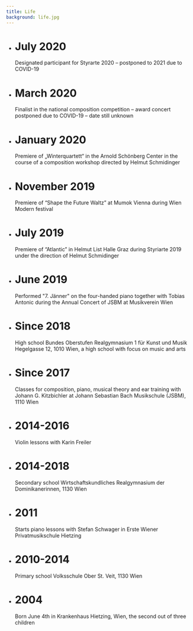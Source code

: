 ```yaml
---
title: Life
background: life.jpg
---
```


-	# July 2020
	Designated participant for Styrarte 2020 – postponed to 2021 due to COVID-19

-	# March 2020
	Finalist in the national composition competition – award concert postponed due to COVID-19 – date still unknown

-	# January 2020
	Premiere of „Winterquartett“ in the Arnold Schönberg Center in the course of a composition workshop directed by Helmut Schmidinger

-	# November 2019
	Premiere of “Shape the Future Waltz” at Mumok Vienna during Wien Modern festival

-	# July 2019
	Premiere of “Atlantic” in Helmut List Halle Graz during Styriarte 2019 under the direction of Helmut Schmidinger

-	# June 2019
	Performed "7. Jänner" on the four-handed piano together with Tobias Antonic during the Annual Concert of JSBM at Musikverein Wien

-	# Since 2018
	High school Bundes Oberstufen Realgymnasium 1 für Kunst und Musik Hegelgasse 12, 1010 Wien, a high school with focus on music and arts

-	# Since 2017
	Classes for composition, piano, musical theory and ear training with Johann G. Kitzbichler at Johann Sebastian Bach Musikschule (JSBM), 1110 Wien

-	# 2014-2016
	Violin lessons with Karin Freiler

-	# 2014-2018
	Secondary school Wirtschaftskundliches Realgymnasium der Dominikanerinnen, 1130 Wien

-	# 2011
	Starts piano lessons with Stefan Schwager in Erste Wiener Privatmusikschule Hietzing

-	# 2010-2014
	Primary school Volksschule Ober St. Veit, 1130 Wien

-	# 2004
	Born June 4th in Krankenhaus Hietzing, Wien, the second out of three children
